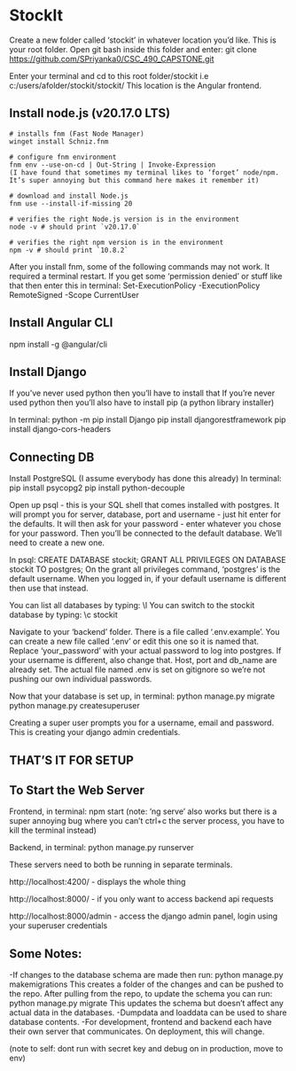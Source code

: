 # StockIt
Create a new folder called ‘stockit’ in whatever location you’d like. This is your root folder. Open git bash inside this folder and enter:
	git clone https://github.com/SPriyanka0/CSC_490_CAPSTONE.git

Enter your terminal and cd to this root folder/stockit i.e c:/users/afolder/stockit/stockit/
This location is the Angular frontend.

## Install node.js (v20.17.0 LTS)
```
# installs fnm (Fast Node Manager)
winget install Schniz.fnm

# configure fnm environment
fnm env --use-on-cd | Out-String | Invoke-Expression
(I have found that sometimes my terminal likes to ‘forget’ node/npm. It’s super annoying but this command here makes it remember it)

# download and install Node.js
fnm use --install-if-missing 20

# verifies the right Node.js version is in the environment
node -v # should print `v20.17.0`

# verifies the right npm version is in the environment
npm -v # should print `10.8.2`
```
After you install fnm, some of the following commands may not work. It required a terminal restart. If you get some ‘permission denied’ or stuff like that then enter this in terminal:
	Set-ExecutionPolicy -ExecutionPolicy RemoteSigned -Scope CurrentUser

## Install Angular CLI
npm install -g @angular/cli

## Install Django
If you’ve never used python then you’ll have to install that
If you’re never used python then you’ll also have to install pip (a python library installer)

In terminal:
python -m pip install Django
pip install djangorestframework
	pip install django-cors-headers





## Connecting DB
Install PostgreSQL (I assume everybody has done this already)
In terminal:
	pip install psycopg2
	pip install python-decouple

Open up psql - this is your SQL shell that comes installed with postgres.
It will prompt you for server, database, port and username - just hit enter for the defaults. It will then ask for your password - enter whatever you chose for your password. Then you’ll be connected to the default database. We’ll need to create a new one.

In psql:
	CREATE DATABASE stockit;
	GRANT ALL PRIVILEGES ON DATABASE stockit TO postgres;
On the grant all privileges command, ‘postgres’ is the default username. When you logged in, if your default username is different then use that instead.

You can list all databases by typing: \l
You can switch to the stockit database by typing: \c stockit

Navigate to your ‘backend’ folder. There is a file called ‘.env.example’. You can create a new file called ‘.env’ or edit this one so it is named that. Replace ‘your_password’ with your actual password to log into postgres. If your username is different, also change that. Host, port and db_name are already set. The actual file named .env is set on gitignore so we’re not pushing our own individual passwords.

Now that your database is set up, in terminal:
	python manage.py migrate
	python manage.py createsuperuser

Creating a super user prompts you for a username, email and password. This is creating your django admin credentials.

## THAT’S IT FOR SETUP

## To Start the Web Server
Frontend, in terminal:
npm start 
(note: ‘ng serve’ also works but there is a super annoying bug where you can’t ctrl+c the server process, you have to kill the terminal instead)

Backend, in terminal: 
python manage.py runserver

These servers need to both be running in separate terminals.

http://localhost:4200/  - displays the whole thing

http://localhost:8000/  - if you only want to access backend api requests

http://localhost:8000/admin - access the django admin panel, login using your superuser credentials

## Some Notes:
-If changes to the database schema are made then run:
 python manage.py makemigrations
This creates a folder of the changes and can be pushed to the repo. 
After pulling from the repo, to update the schema you can run: 
python manage.py migrate
This updates the schema but doesn’t affect any actual data in the databases.
-Dumpdata and loaddata can be used to share database contents.
-For development, frontend and backend each have their own server that communicates. On deployment, this will change. 

(note to self: dont run with secret key and debug on in production, move to env)
